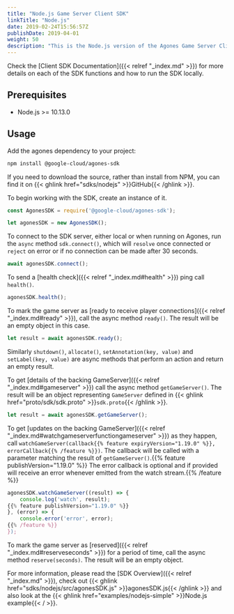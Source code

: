 ```yaml
---
title: "Node.js Game Server Client SDK"
linkTitle: "Node.js"
date: 2019-02-24T15:56:57Z
publishDate: 2019-04-01
weight: 50
description: "This is the Node.js version of the Agones Game Server Client SDK."
---
```


Check the [Client SDK Documentation]({{< relref "_index.md" >}}) for more details on each of the SDK functions and how to run the SDK locally.

## Prerequisites

- Node.js >= 10.13.0

## Usage

Add the agones dependency to your project:

```sh
npm install @google-cloud/agones-sdk
```

If you need to download the source, rather than install from NPM, you can find it on 
{{< ghlink href="sdks/nodejs" >}}GitHub{{< /ghlink >}}.

To begin working with the SDK, create an instance of it.

```javascript
const AgonesSDK = require('@google-cloud/agones-sdk');

let agonesSDK = new AgonesSDK();
```

To connect to the SDK server, either local or when running on Agones, run the `async` method `sdk.connect()`, which will
`resolve` once connected or `reject` on error or if no connection can be made after 30 seconds.

```javascript
await agonesSDK.connect();
```

To send a [health check]({{< relref "_index.md#health" >}}) ping call `health()`.

```javascript
agonesSDK.health();
```

To mark the game server as [ready to receive player connections]({{< relref "_index.md#ready" >}}), call the async method `ready()`. The result will be an empty object in this case.

```javascript
let result = await agonesSDK.ready();
```

Similarly `shutdown()`, `allocate()`, `setAnnotation(key, value)` and `setLabel(key, value)` are async methods that perform an action and return an empty result.

To get [details of the backing GameServer]({{< relref "_index.md#gameserver" >}}) call the async method
`getGameServer()`. The result will be an object representing `GameServer` defined
in {{< ghlink href="proto/sdk/sdk.proto" >}}`sdk.proto`{{< /ghlink >}}.

```javascript
let result = await agonesSDK.getGameServer();
```

To get [updates on the backing GameServer]({{< relref "_index.md#watchgameserverfunctiongameserver" >}}) as they happen, call `watchGameServer(callback{{% feature expiryVersion="1.19.0" %}}, errorCallback{{% /feature %}})`. The callback will be called with a parameter matching the result of `getGameServer()`.{{% feature publishVersion="1.19.0" %}} The error callback is optional and if provided will receive an error whenever emitted from the watch stream.{{% /feature %}}

```javascript
agonesSDK.watchGameServer((result) => {
	console.log('watch', result);
{{% feature publishVersion="1.19.0" %}}
}, (error) => {
	console.error('error', error);
{{% /feature %}}
});
```

To mark the game server as [reserved]({{< relref "_index.md#reserveseconds" >}}) for a period of time, call the async method `reserve(seconds)`. The result will be an empty object.

For more information, please read the [SDK Overview]({{< relref "_index.md" >}}), check out {{< ghlink href="sdks/nodejs/src/agonesSDK.js" >}}agonesSDK.js{{< /ghlink >}} and also look at the {{< ghlink href="examples/nodejs-simple" >}}Node.js example{{< / >}}.

